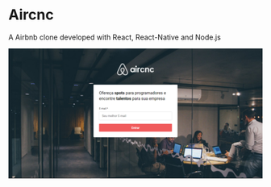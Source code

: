 # Aircnc
A Airbnb clone developed with React, React-Native and Node.js

![alt text](https://raw.githubusercontent.com/gagigante/Aircnc/master/Screenshots/Web-Login.png)
